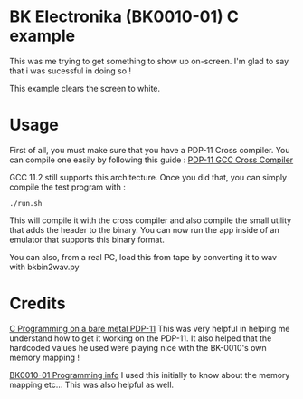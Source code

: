 # BK Electronika (BK0010-01) C example

This was me trying to get something to show up on-screen.
I'm glad to say that i was sucessful in doing so !

This example clears the screen to white.

# Usage

First of all, you must make sure that you have a PDP-11 Cross compiler.
You can compile one easily by following this guide :
[PDP-11 GCC Cross Compiler](https://github.com/hoglet67/PiTubeDirect/wiki/PDP-11-GCC-Cross-Compiler)

GCC 11.2 still supports this architecture.
Once you did that, you can simply compile the test program with :
```
./run.sh
```
This will compile it with the cross compiler and also compile the small utility that adds the header
to the binary. You can now run the app inside of an emulator that supports this binary format.

You can also, from a real PC, load this from tape by converting it to wav with bkbin2wav.py

# Credits

[C Programming on a bare metal PDP-11](https://www.teckelworks.com/2020/03/c-programming-on-a-bare-metal-pdp-11/)
This was very helpful in helping me understand how to get it working on the PDP-11.
It also helped that the hardcoded values he used were playing nice with the BK-0010's own memory mapping !

[BK0010-01 Programming info](https://git.sr.ht/~adlpr/bk0010-01-programming/tree/main/item/bk0010-01-programming.md)
I used this initially to know about the memory mapping etc...
This was also helpful as well.
